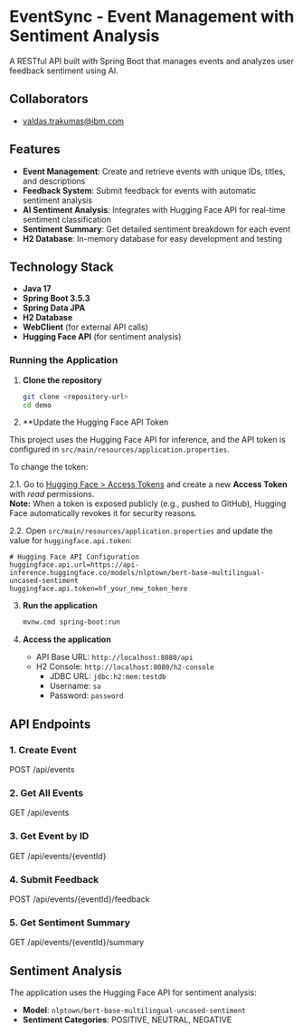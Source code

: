 # EventSync - Event Management with Sentiment Analysis

A RESTful API built with Spring Boot that manages events and analyzes user feedback sentiment using AI.

## Collaborators
- valdas.trakumas@ibm.com

## Features

- **Event Management**: Create and retrieve events with unique IDs, titles, and descriptions
- **Feedback System**: Submit feedback for events with automatic sentiment analysis
- **AI Sentiment Analysis**: Integrates with Hugging Face API for real-time sentiment classification
- **Sentiment Summary**: Get detailed sentiment breakdown for each event
- **H2 Database**: In-memory database for easy development and testing

## Technology Stack

- **Java 17**
- **Spring Boot 3.5.3**
- **Spring Data JPA**
- **H2 Database**
- **WebClient** (for external API calls)
- **Hugging Face API** (for sentiment analysis)

### Running the Application

1. **Clone the repository**
   ```bash
   git clone <repository-url>
   cd demo
   ```
2. **Update the Hugging Face API Token

This project uses the Hugging Face API for inference, and the API token is configured in `src/main/resources/application.properties`.  

To change the token:  

2.1. Go to [Hugging Face > Access Tokens](https://huggingface.co/settings/tokens) and create a new **Access Token** with *read* permissions.  
    **Note:** When a token is exposed publicly (e.g., pushed to GitHub), Hugging Face automatically revokes it for security reasons. 

2.2. Open `src/main/resources/application.properties` and update the value for `huggingface.api.token`:  

   ```properties
   # Hugging Face API Configuration
   huggingface.api.url=https://api-inference.huggingface.co/models/nlptown/bert-base-multilingual-uncased-sentiment
   huggingface.api.token=hf_your_new_token_here
```

3. **Run the application**
   ```bash
   mvnw.cmd spring-boot:run
   ```

4. **Access the application**
   - API Base URL: `http://localhost:8080/api`
   - H2 Console: `http://localhost:8080/h2-console`
     - JDBC URL: `jdbc:h2:mem:testdb`
     - Username: `sa`
     - Password: `password`

## API Endpoints

### 1. Create Event
POST /api/events

### 2. Get All Events
GET /api/events

### 3. Get Event by ID
GET /api/events/{eventId}

### 4. Submit Feedback
POST /api/events/{eventId}/feedback

### 5. Get Sentiment Summary
GET /api/events/{eventId}/summary

## Sentiment Analysis

The application uses the Hugging Face API for sentiment analysis:

- **Model**: `nlptown/bert-base-multilingual-uncased-sentiment`
- **Sentiment Categories**: POSITIVE, NEUTRAL, NEGATIVE
